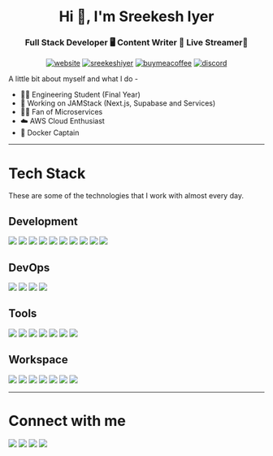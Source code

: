 <h1 align="center">Hi 👋, I'm Sreekesh Iyer</h1>
<h3 align="center">Full Stack Developer 🖥️ Content Writer 📓 Live Streamer📡</h3>

<p align="center"> 
<a href="https://www.sreekeshiyer.live/" target="_blank"><img src="https://img.shields.io/website-up-down-green-red/http/monip.org.svg" alt="website" /></a> 
<a href="https://blog.sreekesh.live/" target="_blank"><img src="https://img.shields.io/badge/Hashnode-2962FF?style=for-the-badge&logo=hashnode&logoColor=white" alt="sreekeshiyer" /></a>
</a> <a href="https://www.buymeacoffee.com/sreekeshiyer" target="_blank"><img src="https://img.shields.io/badge/Buy_Me_A_Coffee-FFDD00?style=for-the-badge&logo=buy-me-a-coffee&logoColor=black" alt="buymeacoffee" /></a>
</a> <a href="https://discord.gg/FrqVVvbxnm" target="_blank"><img src="https://img.shields.io/badge/Discord-7289DA?style=for-the-badge&logo=discord&logoColor=white" alt="discord" /></a>

</p>

A little bit about myself and what I do - 
- 🧑‍🎓 Engineering Student (Final Year)
- 🚀 Working on JAMStack (Next.js, Supabase and Services)
- 🧑‍🔧 Fan of Microservices
- ☁️ AWS Cloud Enthusiast
- 🐬 Docker Captain

---

# Tech Stack

These are some of the technologies that I work with almost every day.

## Development

![](https://img.shields.io/badge/React-20232A?style=for-the-badge&logo=react&logoColor=61DAFB)
![](https://img.shields.io/badge/Python-3776AB?style=for-the-badge&logo=python&logoColor=white)
![](https://img.shields.io/badge/Node.js-43853D?style=for-the-badge&logo=node.js&logoColor=white)
![](https://img.shields.io/badge/TypeScript-007ACC?style=for-the-badge&logo=typescript&logoColor=white)
![](https://img.shields.io/badge/Tailwind_CSS-38B2AC?style=for-the-badge&logo=tailwind-css&logoColor=white)
![](https://img.shields.io/badge/Flask-000000?style=for-the-badge&logo=flask&logoColor=white)
![](https://img.shields.io/badge/Flutter-02569B?style=for-the-badge&logo=flutter&logoColor=white)
![](https://img.shields.io/badge/PostgreSQL-316192?style=for-the-badge&logo=postgresql&logoColor=white)
![](https://img.shields.io/badge/Netlify-00C7B7?style=for-the-badge&logo=netlify&logoColor=white)
![](https://img.shields.io/badge/Supabase-181818?style=for-the-badge&logo=supabase&logoColor=white)



## DevOps

![](https://img.shields.io/badge/Amazon_AWS-232F3E?style=for-the-badge&logo=amazon-aws&logoColor=white)
![](https://img.shields.io/badge/Vercel-000000?style=for-the-badge&logo=vercel&logoColor=white)
![](https://img.shields.io/badge/Jenkins-D24939?style=for-the-badge&logo=Jenkins&logoColor=white)
![](https://img.shields.io/badge/GitHub-100000?style=for-the-badge&logo=github&logoColor=white)

## Tools


![](https://img.shields.io/badge/Pop!_OS-48B9C7?style=for-the-badge&logo=Pop!_OS&logoColor=white)
![](https://img.shields.io/badge/Ubuntu-E95420?style=for-the-badge&logo=ubuntu&logoColor=white)
![](https://img.shields.io/badge/Kali_Linux-557C94?style=for-the-badge&logo=kali-linux&logoColor=white)
![](https://img.shields.io/badge/Visual_Studio_Code-0078D4?style=for-the-badge&logo=visual%20studio%20code&logoColor=white)
![](https://img.shields.io/badge/prettier-1A2C34?style=for-the-badge&logo=prettier&logoColor=F7BA3E)
![](https://img.shields.io/badge/Gitpod-000000?style=for-the-badge&logo=gitpod&logoColor=#FFAE33)
![](https://img.shields.io/badge/Canva-%2300C4CC.svg?&style=for-the-badge&logo=Canva&logoColor=white)

## Workspace


![](https://img.shields.io/badge/Intel-Core_i5_10th-0071C5?style=for-the-badge&logo=intel&logoColor=white)
![](https://img.shields.io/badge/Windows-0078D6?style=for-the-badge&logo=windows&logoColor=white)
![](https://img.shields.io/badge/powershell-5391FE?style=for-the-badge&logo=powershell&logoColor=white)
![](https://img.shields.io/badge/windows%20terminal-4D4D4D?style=for-the-badge&logo=windows%20terminal&logoColor=white)
![](https://img.shields.io/badge/Brave-FF1B2D?style=for-the-badge&logo=Brave&logoColor=white)
![](https://img.shields.io/badge/Xbox-107C10?style=for-the-badge&logo=xbox&logoColor=white)
![](https://img.shields.io/badge/apple%20music-F34E68?style=for-the-badge&logo=apple%20music&logoColor=white)

---

# Connect with me

[![](https://img.shields.io/badge/LinkedIn-0077B5?style=for-the-badge&logo=linkedin&logoColor=white)](https://linkedin.com/sreekeshiyer)
[![](https://img.shields.io/badge/Instagram-E4405F?style=for-the-badge&logo=instagram&logoColor=white)](https://instagram.com/sreekeshiyer)
[![](https://img.shields.io/badge/-LeetCode-FFA116?style=for-the-badge&logo=LeetCode&logoColor=black)](https://leetcode.com/sreekeshiyer)
[![](https://img.shields.io/badge/-Hackerrank-2EC866?style=for-the-badge&logo=HackerRank&logoColor=white)](https://www.hackerrank.com/sreekeshiyer)

